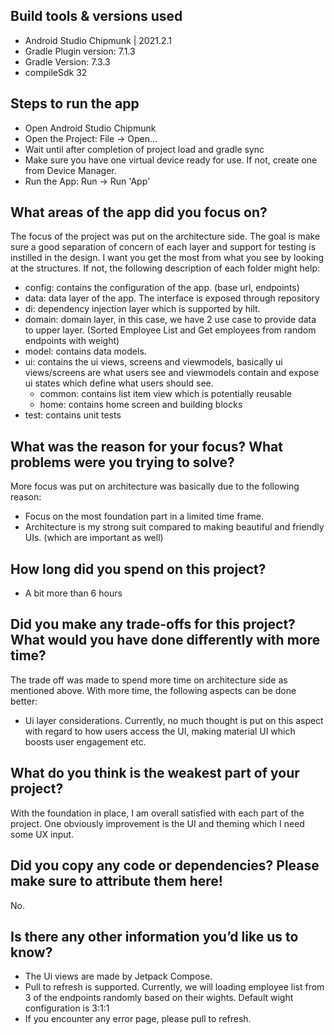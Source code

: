 ## Build tools & versions used
- Android Studio Chipmunk | 2021.2.1
- Gradle Plugin version: 7.1.3
- Gradle Version: 7.3.3
- compileSdk 32

## Steps to run the app
- Open Android Studio Chipmunk
- Open the Project: File -> Open...
- Wait until after completion of project load and gradle sync
- Make sure you have one virtual device ready for use. If not, create one from Device Manager.
- Run the App: Run -> Run 'App'

## What areas of the app did you focus on?
The focus of the project was put on the architecture side. The goal is make sure a good separation of concern of each layer and support for testing is instilled in the design.
I want you get the most from what you see by looking at the structures. If not, the following description of each folder might help:
- config: contains the configuration of the app. (base url, endpoints)
- data: data layer of the app. The interface is exposed through repository
- di: dependency injection layer which is supported by hilt.
- domain: domain layer, in this case, we have 2 use case to provide data to upper layer. (Sorted Employee List and Get employees from random endpoints with weight)
- model: contains data models.
- ui: contains the ui views, screens and viewmodels, basically ui views/screens are what users see and viewmodels contain and expose ui states which define what users should see.
  - common: contains list item view which is potentially reusable
  - home: contains home screen and building blocks
- test: contains unit tests

## What was the reason for your focus? What problems were you trying to solve?
More focus was put on architecture was basically due to the following reason:
- Focus on the most foundation part in a limited time frame.
- Architecture is my strong suit compared to making beautiful and friendly UIs. (which are important as well)

## How long did you spend on this project?
- A bit more than 6 hours

## Did you make any trade-offs for this project? What would you have done differently with more time?
The trade off was made to spend more time on architecture side as mentioned above. With more time, the following aspects can be done better:
- Ui layer considerations. Currently, no much thought is put on this aspect with regard to how users access the UI, making material UI which boosts user engagement etc.

## What do you think is the weakest part of your project?
With the foundation in place, I am overall satisfied with each part of the project. One obviously improvement is the UI and theming which I need some UX input.

## Did you copy any code or dependencies? Please make sure to attribute them here!
No.

## Is there any other information you’d like us to know?
- The Ui views are made by Jetpack Compose.
- Pull to refresh is supported. Currently, we will loading employee list from 3 of the endpoints randomly based on their wights. Default wight configuration is 3:1:1
- If you encounter any error page, please pull to refresh.